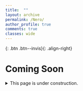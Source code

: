 ```yaml
---
title:  ""
layout: archive
permalink: /Nero/
author_profile: true
comments: true
classes: wide
---
```


[   ](https://justinkleidermacher.com){: .btn .btn--invis}{: .align-right}

# Coming Soon

<details>
  <summary>This page is under construction. </summary>
  
  <span style="font-family:Courier; font-size:0.5em; color:blue;"> BPQA XIOM QA VWB EPIB QB AMMUA - BWX ZQOPB </span>
  
</details>





